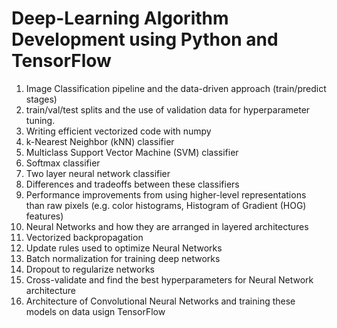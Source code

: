 # Deep-Learning Algorithm Development using Python and TensorFlow

1. Image Classification pipeline and the data-driven approach (train/predict stages)  <br />
2. train/val/test splits and the use of validation data for hyperparameter tuning. <br />
3. Writing efficient vectorized code with numpy  <br />
4. k-Nearest Neighbor (kNN) classifier  <br />
5. Multiclass Support Vector Machine (SVM) classifier  <br />
6. Softmax classifier  <br />
7. Two layer neural network classifier  <br />
8. Differences and tradeoffs between these classifiers <br />
9. Performance improvements from using higher-level representations than raw pixels (e.g. color histograms, Histogram of Gradient (HOG) features) <br />
10. Neural Networks and how they are arranged in layered architectures <br />
11. Vectorized backpropagation <br />
12. Update rules used to optimize Neural Networks  <br />
13. Batch normalization for training deep networks <br />
14. Dropout to regularize networks <br />
15. Cross-validate and find the best hyperparameters for Neural Network architecture <br />
16. Architecture of Convolutional Neural Networks and training these models on data usign TensorFlow <br />
